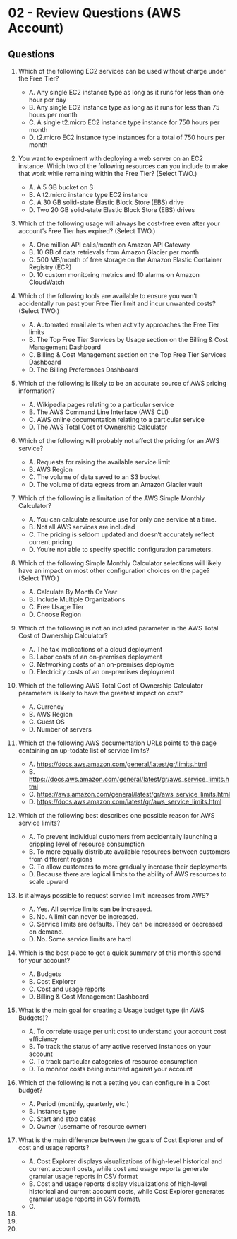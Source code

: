# 02 - Review Questions (AWS Account)

## Questions
1) Which of the following EC2 services can be used without charge under the Free Tier?
    * A. Any single EC2 instance type as long as it runs for less than one hour per day
    * B. Any single EC2 instance type as long as it runs for less than 75 hours per month
    * C. A single t2.micro EC2 instance type instance for 750 hours per month
    * D. t2.micro EC2 instance type instances for a total of 750 hours per month

2) You want to experiment with deploying a web server on an EC2 instance. Which two of
   the following resources can you include to make that work while remaining within the Free
   Tier? (Select TWO.)
    * A. A 5 GB bucket on S
    * B. A t2.micro instance type EC2 instance
    * C. A 30 GB solid-state Elastic Block Store (EBS) drive
    * D. Two 20 GB solid-state Elastic Block Store (EBS) drives

3) Which of the following usage will always be cost-free even after your account’s Free Tier
   has expired? (Select TWO.)
   * A. One million API calls/month on Amazon API Gateway
   * B. 10 GB of data retrievals from Amazon Glacier per month
   * C. 500 MB/month of free storage on the Amazon Elastic Container Registry (ECR)
   * D. 10 custom monitoring metrics and 10 alarms on Amazon CloudWatch

4) Which of the following tools are available to ensure you won’t accidentally run past your
   Free Tier limit and incur unwanted costs? (Select TWO.)
   * A. Automated email alerts when activity approaches the Free Tier limits
   * B. The Top Free Tier Services by Usage section on the Billing & Cost Management
        Dashboard
   * C. Billing & Cost Management section on the Top Free Tier Services Dashboard
   * D. The Billing Preferences Dashboard

5) Which of the following is likely to be an accurate source of AWS pricing information?
   * A. Wikipedia pages relating to a particular service
   * B. The AWS Command Line Interface (AWS CLI)
   * C. AWS online documentation relating to a particular service
   * D. The AWS Total Cost of Ownership Calculator

6) Which of the following will probably not affect the pricing for an AWS service?
   * A. Requests for raising the available service limit
   * B. AWS Region
   * C. The volume of data saved to an S3 bucket
   * D. The volume of data egress from an Amazon Glacier vault

7) Which of the following is a limitation of the AWS Simple Monthly Calculator?
   * A. You can calculate resource use for only one service at a time.
   * B. Not all AWS services are included
   * C. The pricing is seldom updated and doesn’t accurately reflect current pricing
   * D. You’re not able to specify specific configuration parameters.

8) Which of the following Simple Monthly Calculator selections will likely have an impact on
   most other configuration choices on the page? (Select TWO.)
   * A. Calculate By Month Or Year
   * B. Include Multiple Organizations
   * C. Free Usage Tier
   * D. Choose Region

9) Which of the following is not an included parameter in the AWS Total Cost of Ownership
   Calculator?
   * A. The tax implications of a cloud deployment
   * B. Labor costs of an on-premises deployment
   * C. Networking costs of an on-premises deployme
   * D. Electricity costs of an on-premises deployment

10) Which of the following AWS Total Cost of Ownership Calculator parameters is likely to
    have the greatest impact on cost?
      * A. Currency
      * B. AWS Region
      * C. Guest OS
      * D. Number of servers

11) Which of the following AWS documentation URLs points to the page containing an up-todate list of service limits?
      * A. https://docs.aws.amazon.com/general/latest/gr/limits.html
      * B. https://docs.aws.amazon.com/general/latest/gr/aws_service_limits.html
      * C. https://aws.amazon.com/general/latest/gr/aws_service_limits.html
      * D. https://docs.aws.amazon.com/latest/gr/aws_service_limits.html

12) Which of the following best describes one possible reason for AWS service limits?
      * A. To prevent individual customers from accidentally launching a crippling level of
           resource consumption
      * B. To more equally distribute available resources between customers from different
           regions
      * C. To allow customers to more gradually increase their deployments
      * D. Because there are logical limits to the ability of AWS resources to scale upward

13) Is it always possible to request service limit increases from AWS?
      * A. Yes. All service limits can be increased.
      * B. No. A limit can never be increased.
      * C. Service limits are defaults. They can be increased or decreased on demand.
      * D. No. Some service limits are hard

14) Which is the best place to get a quick summary of this month’s spend for your account?
      * A. Budgets
      * B. Cost Explorer
      * C. Cost and usage reports
      * D. Billing & Cost Management Dashboard

15) What is the main goal for creating a Usage budget type (in AWS Budgets)?
      * A. To correlate usage per unit cost to understand your account cost efficiency
      * B. To track the status of any active reserved instances on your account
      * C. To track particular categories of resource consumption
      * D. To monitor costs being incurred against your account

16) Which of the following is not a setting you can configure in a Cost budget?
      * A. Period (monthly, quarterly, etc.)
      * B. Instance type
      * C. Start and stop dates
      * D. Owner (username of resource owner)

17) What is the main difference between the goals of Cost Explorer and of cost and usage
    reports?
      * A. Cost Explorer displays visualizations of high-level historical and current account costs,
           while cost and usage reports generate granular usage reports in CSV format
      * B. Cost and usage reports display visualizations of high-level historical and current
           account costs, while Cost Explorer generates granular usage reports in CSV format\
      * C. 

18)

19)

20)
